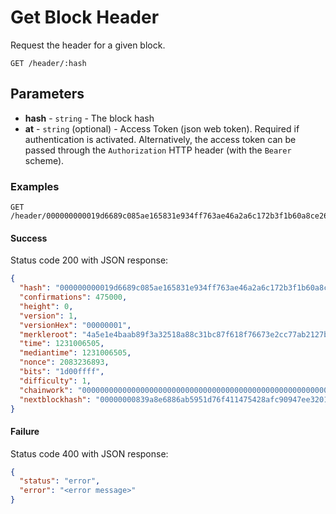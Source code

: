 # Get Block Header

Request the header for a given block.


```http request
GET /header/:hash
```

## Parameters
* **hash** - `string` - The block hash
* **at** - `string` (optional) - Access Token (json web token). Required if authentication is activated. Alternatively, the access token can be passed through the `Authorization` HTTP header (with the `Bearer` scheme).

### Examples

```http request
GET /header/000000000019d6689c085ae165831e934ff763ae46a2a6c172b3f1b60a8ce26f
```

#### Success
Status code 200 with JSON response:
```json
{
  "hash": "000000000019d6689c085ae165831e934ff763ae46a2a6c172b3f1b60a8ce26f",
  "confirmations": 475000,
  "height": 0,
  "version": 1,
  "versionHex": "00000001",
  "merkleroot": "4a5e1e4baab89f3a32518a88c31bc87f618f76673e2cc77ab2127b7afdeda33b",
  "time": 1231006505,
  "mediantime": 1231006505,
  "nonce": 2083236893,
  "bits": "1d00ffff",
  "difficulty": 1,
  "chainwork": "0000000000000000000000000000000000000000000000000000000100010001",
  "nextblockhash": "00000000839a8e6886ab5951d76f411475428afc90947ee320161bbf18eb6048"
}
```

#### Failure
Status code 400 with JSON response:
```json
{
  "status": "error",
  "error": "<error message>"
}
```
